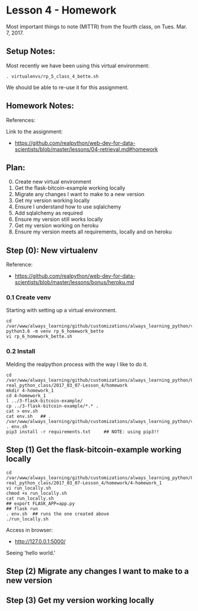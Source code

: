 
# Lesson 4 - Homework

Most important things to note (MITTR) from the fourth class, on Tues. Mar. 7, 2017.

## Setup Notes:

Most recently we have been using this virtual environment:

```
. virtualenvs/rp_5_class_4_bette.sh
```

We should be able to re-use it for this assignment.

## Homework Notes:

References:

Link to the assignment:

- https://github.com/realpython/web-dev-for-data-scientists/blob/master/lessons/04-retrieval.md#homework

## Plan:

0. Create new virtual environment
1. Get the flask-bitcoin-example working locally
2. Migrate any changes I want to make to a new version
3. Get my version working locally
4. Ensure I understand how to use sqlalchemy
5. Add sqlalchemy as required
6. Ensure my version still works locally
7. Get my version working on heroku
8. Ensure my version meets all requirements, locally and on heroku

## Step (0): New virtualenv

Reference:

* https://github.com/realpython/web-dev-for-data-scientists/blob/master/lessons/bonus/heroku.md

### 0.1 Create venv

Starting with setting up a virtual environment.

```
cd /var/www/always_learning/github/customizations/always_learning_python/virtualenvs
python3.6 -m venv rp_6_homework_bette
vi rp_6_homework_bette.sh
```

### 0.2 Install

Melding the realpython process with the way I like to do it.

```
cd /var/www/always_learning/github/customizations/always_learning_python/08-real_python_class/2017_03_07-Lesson_4/homework
mkdir 4-homework_1
cd 4-homework_1
l ../3-flask-bitcoin-example/
cp ../3-flask-bitcoin-example/*.* .
cat > env.sh
cat env.sh   ## . /var/www/always_learning/github/customizations/always_learning_python/virtualenvs/rp_6_homework_bette.sh
. env.sh
pip3 install -r requirements.txt     ## NOTE: using pip3!!
```

## Step (1) Get the flask-bitcoin-example working locally

```
cd /var/www/always_learning/github/customizations/always_learning_python/08-real_python_class/2017_03_07-Lesson_4/homework/4-homework_1
vi run_locally.sh
chmod +x run_locally.sh
cat run_locally.sh
## export FLASK_APP=app.py
## flask run
. env.sh  ## runs the one created above
./run_locally.sh
```

Access in browser:

- http://127.0.0.1:5000/

Seeing 'hello world.'


## Step (2) Migrate any changes I want to make to a new version

## Step (3) Get my version working locally

